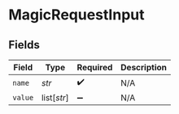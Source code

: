 # MagicRequestInput


## Fields

| Field              | Type               | Required           | Description        |
| ------------------ | ------------------ | ------------------ | ------------------ |
| `name`             | *str*              | :heavy_check_mark: | N/A                |
| `value`            | list[*str*]        | :heavy_minus_sign: | N/A                |